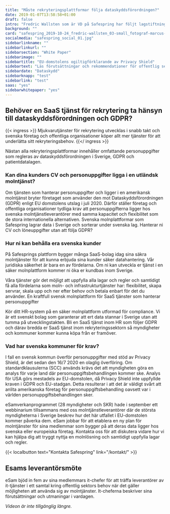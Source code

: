 ```yaml
---
title: "Måste rekryterings­plattformar följa dataskydds­förordningen?"
date: 2019-01-07T13:58:58+01:00
draft: false
intro: "Fredric Wallsten som är VD på Safespring har följt lagstiftningen för personuppgifter under lång tid och beskriver de skärpta kraven på mjukvarubolagen inom rekrytering och HR i Sverige."
background: ""
card: "safespring_2019-10-24_fredric-wallsten_03-small_fotograf-marcus-boberg.jpg"
socialmedia: "safespring_social_01.jpg"
sidebarlinkname: ""
sidebarlinkurl: ""
sidebarsection: "White Paper"
sidebarimage: ""
sidebartitle: "EU-domstolens ogiltigförklarande av Privacy Shield"
sidebartext: "Läs förutsättningar och rekommendationer för offentlig sektor och deras leverantörer"
sidebardate: "Dataskydd"
sidebarknapp: "test"
sidebarlink: "test"
saas: "yes"
sidebarwhitepaper: "yes"
---
```


## Behöver en SaaS tjänst för rekrytering ta hänsyn till dataskydds­förordningen och GDPR?

{{< ingress >}}
Mjukvaru­tjänster för rekrytering utvecklas i snabb takt och svenska företag och offentliga organisationer köper allt mer tjänster för att underlätta sitt rekryterings­behov.
{{</ ingress >}}

Nästan alla rekryteringsplattformar innehåller omfattande personuppgifter som regleras av dataskyddsförordningen i Sverige, GDPR och patientdatalagen.

### Kan dina kunders CV och person­uppgifter ligga i en utländsk molntjänst?
Om tjänsten som hanterar person­uppgifter och ligger i en amerikansk molntjänst bryter företaget som använder den mot Dataskyddsförordningen (GDPR) enligt EU domstolens utslag i juli 2020.  Därför ställer företag och offentliga organisationer tydliga krav att personuppgifterna ligger hos svenska molntjänstleverantörer med samma kapacitet och flexibilitet som de stora internationella alternativen. Svenska molnplattformar som Safespring lagrar data i Sverige och sorterar under svenska lag. Hanterar ni CV och löneuppgifter utan att följa GDPR?

### Hur ni kan behålla era svenska kunder
På Safesprings plattform bygger många SaaS-bolag idag sina säkra molntjänster för att kunna erbjuda sina kunder säker datahantering. Vår juridiska säkerhet är bara en av fördelarna. Om ni kan utveckla er tjänst i en säker molnplattform kommer ni öka er kundbas inom Sverige.

Våra tjänster gör det möjligt att uppfylla alla lagar och regler och samtidigt få alla fördelarna som moln- och infrastrukturtjänster har: flexibilitet, skapa servrar, skala upp och ner efter behov och betala enbart för det du använder.  En kraftfull svensk molnplattform för SaaS tjänster som hanterar personuppgifter

Kör ditt HR-system på en säker molnplattform utformad för compliance. Vi är ett svenskt bolag som garanterar att ert data stannar i Sverige utan att tumma på utvecklingstakten. Bli en SaaS tjänst inom HR som följer GDPR och därav bredda er SaaS tjänst inom rekryterings­sektorn så myndigheter och kommuner kommer kunna köpa från er framöver.

### Vad har svenska kommuner för krav?
I fall en svensk kommun överför personuppgifter med stöd av Privacy Shield, är det sedan den 16/7 2020 en olaglig överföring. Om standardklausulerna (SCC) används krävs det att myndigheten göra en analys för varje land där person­uppgifts­behandlingen kommer ske. Analys för USA görs mestadels av EU-domstolen, då Privacy Shield inte uppfyllde kraven i GDPR och EU-stadgan. Detta resulterar i att det är väldigt svårt att anlita amerikanska företag för person­uppgifts­behandling oavsett var i världen person­uppgifts­behandlingen sker.

eSamverkan­programmet (28 myndigheter och SKR) hade i september ett webbinarium tillsammans med oss molntjänst­leverantörer där de största myndigheterna i Sverige beskrev hur det här utfallet i EU-domstolen kommer påverka dem. eSam jobbar för att etablera en ny plan för molntjänster för sina medlemmar som bygger på att deras data ligger hos svenska eller europeiska företag.
Kontakta oss för att diskutera vidare hur vi kan hjälpa dig att tryggt nyttja en molnlösning och samtidigt uppfylla lagar och regler.

{{< localbutton text="Kontakta Safespring" link="/kontakt/" >}}


## Esams leverantörsmöte
eSam bjöd in fem av sina medlemmars it-chefer för att träffa leverantörer av it-tjänster i ett samtal kring offentlig sektors behov när det gäller möjligheten att använda sig av molntjänster. It-cheferna beskriver sina förutsättningar och utmaningar i vardagen.

*Videon är inte tillgänglig längre.*
